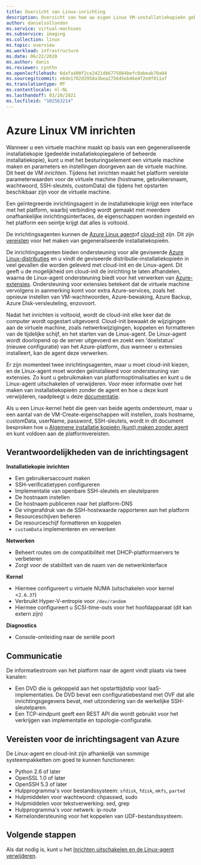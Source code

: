 ```yaml
---
title: Overzicht van Linux-inrichting
description: Overzicht van hoe uw eigen Linux VM-installatiekopieën gebruikt of nieuwe installatiekopieën maakt voor gebruik in Azure.
author: danielsollondon
ms.service: virtual-machines
ms.subservice: imaging
ms.collection: linux
ms.topic: overview
ms.workload: infrastructure
ms.date: 06/22/2020
ms.author: danis
ms.reviewer: cynthn
ms.openlocfilehash: 6dafa400f2ce2421db6775084befc0abeab70a04
ms.sourcegitcommit: e6de1702d3958a3bea275645eb46e4f2e0f011af
ms.translationtype: MT
ms.contentlocale: nl-NL
ms.lasthandoff: 03/20/2021
ms.locfileid: "102563214"
---
```

# <a name="azure-linux-vm-provisioning"></a>Azure Linux VM inrichten
Wanneer u een virtuele machine maakt op basis van een gegeneraliseerde installatiekopie (gedeelde installatiekopiegalerie of beheerde installatiekopie), kunt u met het besturingselement een virtuele machine maken en parameters en instellingen doorgeven aan de virtuele machine. Dit heet de VM *inrichten*. Tijdens het inrichten maakt het platform vereiste parameterwaarden voor de virtuele machine (hostname, gebruikersnaam, wachtwoord, SSH-sleutels, customData) die tijdens het opstarten beschikbaar zijn voor de virtuele machine. 

Een geïntegreerde inrichtingsagent in de installatiekopie krijgt een interface met het platform, waarbij verbinding wordt gemaakt met meerdere onafhankelijke inrichtingsinterfaces, de eigenschappen worden ingesteld en het platform een seintje krijgt dat alles is voltooid. 

De inrichtingsagenten kunnen de [Azure Linux agent](../extensions/agent-linux.md)of [cloud-init](./using-cloud-init.md) zijn. Dit zijn [vereisten](create-upload-generic.md) voor het maken van gegeneraliseerde installatiekopieën.

De inrichtingsagenten bieden ondersteuning voor alle geviseerde [Azure Linux-distributies](./endorsed-distros.md) en u vindt de geviseerde distributie-installatiekopieën in veel gevallen die worden geleverd met cloud-init en de Linux-agent. Dit geeft u de mogelijkheid om cloud-init de inrichting te laten afhandelen, waarna de Linux-agent ondersteuning biedt voor het verwerken van [Azure-extensies](../extensions/features-windows.md). Ondersteuning voor extensies betekent dat de virtuele machine vervolgens in aanmerking komt voor extra Azure-services, zoals het opnieuw instellen van VM-wachtwoorden, Azure-bewaking, Azure Backup, Azure Disk-versleuteling, enzovoort.

Nadat het inrichten is voltooid, wordt de cloud-init elke keer dat de computer wordt opgestart uitgevoerd. Cloud-init bewaakt de wijzigingen aan de virtuele machine, zoals netwerkwijzigingen, koppelen en formatteren van de tijdelijke schijf, en het starten van de Linux-agent. De Linux-agent wordt doorlopend op de server uitgevoerd en zoekt een 'doelstatus' (nieuwe configuratie) van het Azure-platform, dus wanneer u extensies installeert, kan de agent deze verwerken.

Er zijn momenteel twee inrichtingsagenten, maar u moet cloud-init kiezen, en de Linux-agent moet worden geïnstalleerd voor ondersteuning van extensies. Zo kunt u gebruikmaken van platformoptimalisaties en kunt u de Linux-agent uitschakelen of verwijderen. Voor meer informatie over het maken van installatiekopieën zonder de agent en hoe u deze kunt verwijderen, raadpleegt u deze [documentatie](disable-provisioning.md).

Als u een Linux-kernel hebt die geen van beide agents ondersteunt, maar u een aantal van de VM-Create-eigenschappen wilt instellen, zoals hostname, customData, userName, password, SSH-sleutels, wordt in dit document besproken hoe u [Algemene installatie kopieën (kunt) maken zonder agent](no-agent.md) en kunt voldoen aan de platformvereisten.


## <a name="provisioning-agent-responsibilities"></a>Verantwoordelijkheden van de inrichtingsagent

**Installatiekopie inrichten**
  
- Een gebruikersaccount maken
- SSH-verificatietypen configureren
- Implementatie van openbare SSH-sleutels en sleutelparen
- De hostnaam instellen
- De hostnaam publiceren naar het platform-DNS
- De vingerafdruk van de SSH-hostwaarde rapporteren aan het platform
- Resourceschijven beheren
- De resourceschijf formatteren en koppelen
- `customData` implementeren en verwerken
 
**Netwerken**
  
- Beheert routes om de compatibiliteit met DHCP-platformservers te verbeteren
- Zorgt voor de stabiliteit van de naam van de netwerkinterface

**Kernel**
  
- Hiermee configureert u virtuele NUMA (uitschakelen voor kernel <`2.6.37`)
- Verbruikt Hyper-V-entropie voor `/dev/random`
- Hiermee configureert u SCSI-time-outs voor het hoofdapparaat (dit kan extern zijn)

**Diagnostics**
  
- Console-omleiding naar de seriële poort

## <a name="communication"></a>Communicatie
De informatiestroom van het platform naar de agent vindt plaats via twee kanalen:

- Een DVD die is gekoppeld aan het opstarttijdstip voor IaaS-implementaties. De DVD bevat een configuratiebestand met OVF dat alle inrichtingsgegevens bevat, met uitzondering van de werkelijke SSH-sleutelparen.
- Een TCP-eindpunt geeft een REST API die wordt gebruikt voor het verkrijgen van implementatie en topologie-configuratie.


## <a name="azure-provisioning-agent-requirements"></a>Vereisten voor de inrichtingsagent van Azure
De Linux-agent en cloud-init zijn afhankelijk van sommige systeempakketten om goed te kunnen functioneren:
- Python 2.6 of later
- OpenSSL 1.0 of later
- OpenSSH 5.3 of later
- Hulpprogramma's voor bestandssysteem: `sfdisk`, `fdisk`, `mkfs`, `parted`
- Hulpmiddelen voor wachtwoord: chpasswd, sudo
- Hulpmiddelen voor tekstverwerking: sed, grep
- Hulpprogramma's voor netwerk: ip-route
- Kernelondersteuning voor het koppelen van UDF-bestandssysteem.

## <a name="next-steps"></a>Volgende stappen

Als dat nodig is, kunt u het [Inrichten uitschakelen en de Linux-agent verwijderen](disable-provisioning.md).
